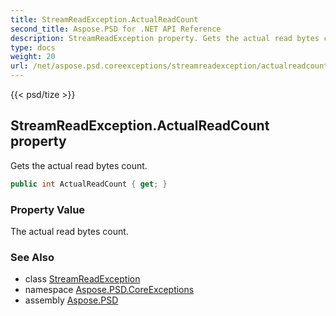 ```yaml
---
title: StreamReadException.ActualReadCount
second_title: Aspose.PSD for .NET API Reference
description: StreamReadException property. Gets the actual read bytes count
type: docs
weight: 20
url: /net/aspose.psd.coreexceptions/streamreadexception/actualreadcount/
---
```

{{< psd/tize >}}
## StreamReadException.ActualReadCount property

Gets the actual read bytes count.

```csharp
public int ActualReadCount { get; }
```

### Property Value

The actual read bytes count.

### See Also

* class [StreamReadException](../)
* namespace [Aspose.PSD.CoreExceptions](../../streamreadexception/)
* assembly [Aspose.PSD](../../../)


